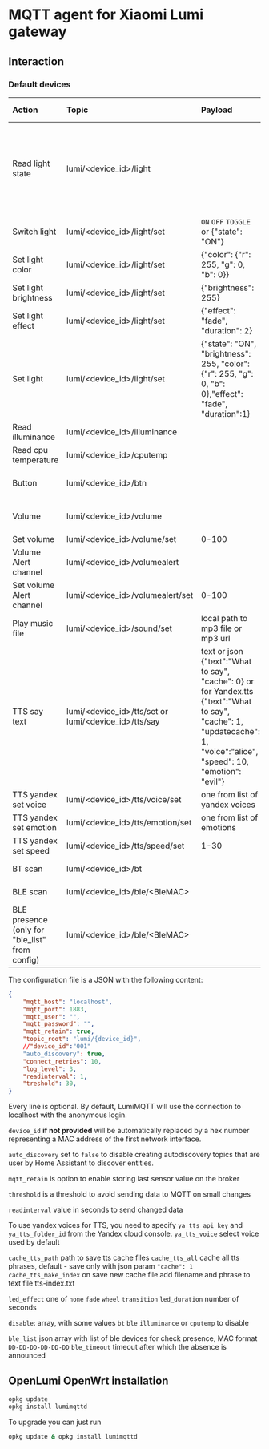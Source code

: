 # MQTT agent for Xiaomi Lumi gateway

## Interaction

### Default devices

|      Action      |         Topic         |                Payload                |                                                          Expected values          |
|:----------------|:---------------------|:-------------------------------------|:---------------------------------------------------------------------------------|
| Read light state | lumi/&lt;device_id&gt;/light       |                                       | {"state": "ON", "brightness": 255, "color": {"r": 255, "g": 0, "b": 0},"effect": "fade", "duration":1}     |
| Switch light     | lumi/&lt;device_id&gt;/light/set   | `ON` `OFF` `TOGGLE` or {"state": "ON"}                       |                                                                             |
| Set light color  | lumi/&lt;device_id&gt;/light/set   | {"color": {"r": 255, "g": 0, "b": 0}} |                                                                             |
| Set light brightness   | lumi/&lt;device_id&gt;/light/set   | {"brightness": 255}                   |                                                                             |
| Set light effect   | lumi/&lt;device_id&gt;/light/set   | {"effect": "fade", "duration": 2}                   ||
| Set light   | lumi/&lt;device_id&gt;/light/set   | {"state": "ON", "brightness": 255, "color": {"r": 255, "g": 0, "b": 0},"effect": "fade", "duration":1}                   ||
| Read illuminance | lumi/&lt;device_id&gt;/illuminance |                                       | 0-1000 lux                                                                     |
| Read cpu temperature | lumi/&lt;device_id&gt;/cputemp |                                       | &lt;float&gt; °C |
| Button           | lumi/&lt;device_id&gt;/btn | | current position 0 or 1 |
| Volume           | lumi/&lt;device_id&gt;/volume | | current volume 0-100 |
| Set volume           | lumi/&lt;device_id&gt;/volume/set | 0-100 | |
| Volume Alert channel           | lumi/&lt;device_id&gt;/volumealert | | current volume 0-100 |
| Set volume Alert channel           | lumi/&lt;device_id&gt;/volumealert/set | 0-100 | |
| Play music file  | lumi/&lt;device_id&gt;/sound/set | local path to mp3 file or mp3 url | |
| TTS say text  | lumi/&lt;device_id&gt;/tts/set or lumi/&lt;device_id&gt;/tts/say | text or json {"text":"What to say", "cache": 0} or for Yandex.tts {"text":"What to say", "cache": 1, "updatecache": 1, "voice":"alice", "speed": 10, "emotion": "evil"}||
| TTS yandex set voice  | lumi/&lt;device_id&gt;/tts/voice/set | one from list of yandex voices | Default alyss or google |
| TTS yandex set emotion  | lumi/&lt;device_id&gt;/tts/emotion/set | one from list of emotions | Default neutral |
| TTS yandex set speed  | lumi/&lt;device_id&gt;/tts/speed/set | 1-30 | Default 10 |
| BT scan  | lumi/&lt;device_id&gt;/bt | | List of bt devices |
| BLE scan  | lumi/&lt;device_id&gt;/ble/&lt;BleMAC&gt; | | List of ble devices |
| BLE presence (only for "ble_list" from config) | lumi/&lt;device_id&gt;/ble/&lt;BleMAC&gt; | | {'state': 0} or {'state': 1} |


The configuration file is a JSON with the following content:

```json
{
    "mqtt_host": "localhost",
    "mqtt_port": 1883,
    "mqtt_user": "",
    "mqtt_password": "",
    "mqtt_retain": true,
    "topic_root": "lumi/{device_id}",
    //"device_id":"001"
    "auto_discovery": true,
    "connect_retries": 10,
    "log_level": 3,
    "readinterval": 1,
    "treshold": 30,
}
```
Every line is optional. By default, LumiMQTT will use the connection
to localhost with the anonymous login.

`device_id` **if not provided** will be automatically replaced by a hex number 
representing a MAC address of the first network interface.

`auto_discovery` set to `false` to disable creating autodiscovery topics that
are user by Home Assistant to discover entities.

`mqtt_retain` is option to enable storing last sensor value on the broker

`threshold` is a threshold to avoid sending data to MQTT on small changes

`readinterval` value in seconds to send changed data

To use yandex voices for TTS, you need to specify `ya_tts_api_key` and `ya_tts_folder_id` from the Yandex cloud console.
`ya_tts_voice` select voice used by default

`cache_tts_path` path to save tts cache files
`cache_tts_all` cache all tts phrases, default - save only with json param `"cache": 1`
`cache_tts_make_index` on save new cache file add filename and phrase to text file tts-index.txt 

`led_effect` one of `none` `fade` `wheel` `transition`
`led_duration` number of seconds

`disable`: array, with some values `bt` `ble` `illuminance` or `cputemp` to disable

`ble_list` json array with list of ble devices for check presence, MAC format `DD-DD-DD-DD-DD-DD`
`ble_timeout` timeout after which the absence is announced


## OpenLumi OpenWrt installation

```sh 
opkg update 
opkg install lumimqttd
```

To upgrade you can just run

```sh
opkg update & opkg install lumimqttd
```
